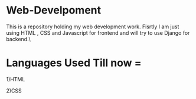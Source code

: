 # Web-Develpoment
This is a repository holding my web development work.
Fisrtly I am just using HTML , CSS and Javascript for frontend and will try to use Django for backend.\
# Languages Used Till now =
1)HTML 

2)CSS
